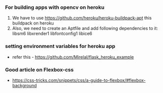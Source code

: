 ### For building apps with opencv on heroku

1. We have to use https://github.com/heroku/heroku-buildpack-apt this buildpack on heroku
2. Also, we need to create an Aptfile and add following dependencies to it: libsm6 libxrender1 libfontconfig1 libice6

### setting environment variables for heroku app

- refer this - https://github.com/MirelaI/flask_heroku_example

### Good article on Flexbox-css

- https://css-tricks.com/snippets/css/a-guide-to-flexbox/#flexbox-background
